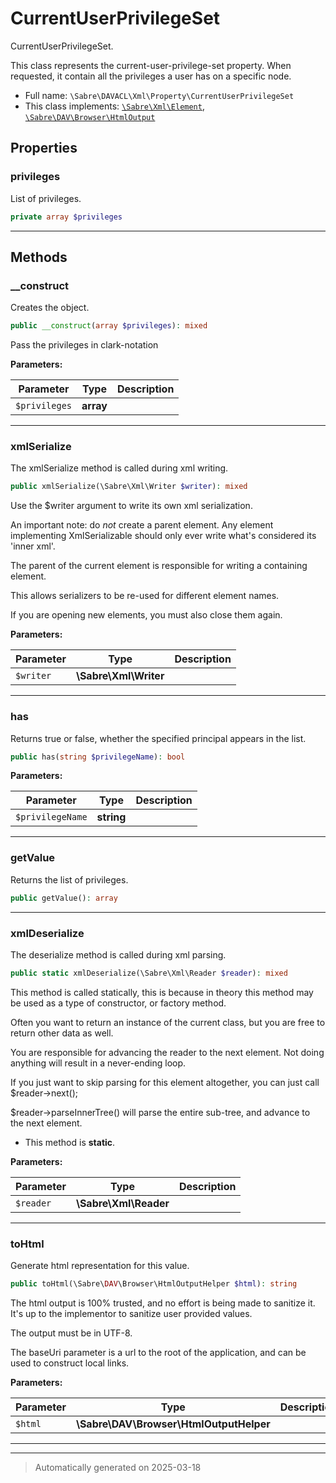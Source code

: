 
# CurrentUserPrivilegeSet

CurrentUserPrivilegeSet.

This class represents the current-user-privilege-set property. When
requested, it contain all the privileges a user has on a specific node.

* Full name: `\Sabre\DAVACL\Xml\Property\CurrentUserPrivilegeSet`
* This class implements:
[`\Sabre\Xml\Element`](../../../Xml/Element.md), [`\Sabre\DAV\Browser\HtmlOutput`](../../../DAV/Browser/HtmlOutput.md)



## Properties


### privileges

List of privileges.

```php
private array $privileges
```






***

## Methods


### __construct

Creates the object.

```php
public __construct(array $privileges): mixed
```

Pass the privileges in clark-notation






**Parameters:**

| Parameter | Type | Description |
|-----------|------|-------------|
| `$privileges` | **array** |  |





***

### xmlSerialize

The xmlSerialize method is called during xml writing.

```php
public xmlSerialize(\Sabre\Xml\Writer $writer): mixed
```

Use the $writer argument to write its own xml serialization.

An important note: do _not_ create a parent element. Any element
implementing XmlSerializable should only ever write what's considered
its 'inner xml'.

The parent of the current element is responsible for writing a
containing element.

This allows serializers to be re-used for different element names.

If you are opening new elements, you must also close them again.






**Parameters:**

| Parameter | Type | Description |
|-----------|------|-------------|
| `$writer` | **\Sabre\Xml\Writer** |  |





***

### has

Returns true or false, whether the specified principal appears in the
list.

```php
public has(string $privilegeName): bool
```








**Parameters:**

| Parameter | Type | Description |
|-----------|------|-------------|
| `$privilegeName` | **string** |  |





***

### getValue

Returns the list of privileges.

```php
public getValue(): array
```












***

### xmlDeserialize

The deserialize method is called during xml parsing.

```php
public static xmlDeserialize(\Sabre\Xml\Reader $reader): mixed
```

This method is called statically, this is because in theory this method
may be used as a type of constructor, or factory method.

Often you want to return an instance of the current class, but you are
free to return other data as well.

You are responsible for advancing the reader to the next element. Not
doing anything will result in a never-ending loop.

If you just want to skip parsing for this element altogether, you can
just call $reader->next();

$reader->parseInnerTree() will parse the entire sub-tree, and advance to
the next element.

* This method is **static**.




**Parameters:**

| Parameter | Type | Description |
|-----------|------|-------------|
| `$reader` | **\Sabre\Xml\Reader** |  |





***

### toHtml

Generate html representation for this value.

```php
public toHtml(\Sabre\DAV\Browser\HtmlOutputHelper $html): string
```

The html output is 100% trusted, and no effort is being made to sanitize
it. It's up to the implementor to sanitize user provided values.

The output must be in UTF-8.

The baseUri parameter is a url to the root of the application, and can
be used to construct local links.






**Parameters:**

| Parameter | Type | Description |
|-----------|------|-------------|
| `$html` | **\Sabre\DAV\Browser\HtmlOutputHelper** |  |





***


***
> Automatically generated on 2025-03-18

